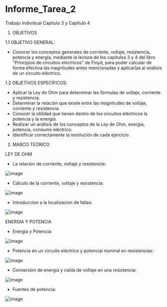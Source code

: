 # Informe_Tarea_2
Trabajo Individual Capítulo 3 y Capítulo 4

1. OBJETIVOS

1.1 OBJETIVO GENERAL:

- Conocer los conceptos generales de corriente, voltaje, resistencia, potencia y energía, mediante la lectura de los capítulos 3 y 4 del libro "Principios de circuitos eléctricos" de Floyd, para poder calcular de forma efectiva las magnitudes antes mencionadas y aplicarlas al análisis de un circuito eléctrico.

1.2 OBJETIVOS ESPECÍFICOS:

-  Aplicar la Ley de Ohm para determinar las fórmulas de voltaje, corriente y resistencia.
-  Determinar la relación que existe entre las magnitudes de voltaje, corriente y resistencia.
-  Conocer la utilidad que tienen dentro de los circuitos eléctricos la potencia y la energía.
-  Realizar un análisis de los conceptos de la Ley de Ohm, energía, potencia, consumo eléctrico.
-  Identificar correctamente la resolución de cada ejercicio.

2. MARCO TEÓRICO

LEY DE OHM
- La relacion de corriente, voltaje y resistencia:

![image](https://user-images.githubusercontent.com/105623628/169854122-79ead9ea-88e0-4b14-8ae9-d8677afe512d.png)

- Cálculo de la corriente, voltaje y resistencia:

![image](https://user-images.githubusercontent.com/105623628/169856197-053a7b4b-d01e-47b8-81eb-66e13728ddcc.png)

- Introduccion a la localizacion de fallas:

![image](https://user-images.githubusercontent.com/105623628/169856375-82785b89-0ecb-4569-b69f-3b60962a0747.png)

ENERGIA Y POTENCIA
- Energía y Potencia:

![image](https://user-images.githubusercontent.com/105623628/169856756-688bb808-9524-49f5-9e96-94b16400f17d.png)

- Potencia en un circuito eléctrico y potencial nominal en resistencias:

![image](https://user-images.githubusercontent.com/105623628/169856886-e57ad881-4777-4e03-8cd3-449f32be7c0d.png)

- Conversion de energia y caida de voltaje en una resistencia:

![image](https://user-images.githubusercontent.com/105623628/169856991-bfeae423-b34c-4a6f-9237-5c2a485d10ca.png)

- Fuentes de potencia: 

![image](https://user-images.githubusercontent.com/105623628/169857126-056a8896-ed32-487c-9ff3-15b97582adfc.png)









